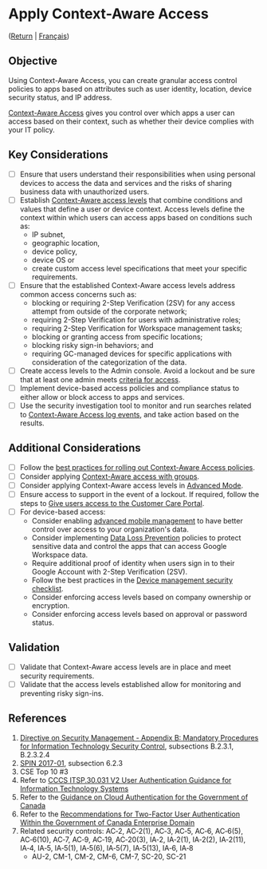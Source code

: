 # Apply Context-Aware Access
([Return](/README.md) | [Français](/FR/03_Appliquer-des-politiques-d’accès-contextuelles.md))

## Objective

Using Context-Aware Access, you can create granular access control policies to apps based on attributes such as user identity, location, device security status, and IP address.

[Context-Aware Access](https://support.google.com/a/answer/9275380?hl=en) gives you control over which apps a user can access based on their context, such as whether their device complies with your IT policy.

## Key Considerations

* [ ] Ensure that users understand their responsibilities when using personal devices to access the data and services and the risks of sharing business data with unauthorized users.
* [ ] Establish [Context-Aware access levels](https://support.google.com/a/answer/9262032?hl=en&ref_topic=9262521) that combine conditions and values that define a user or device context. Access levels define the context within which users can access apps based on conditions such as:
  * IP subnet,
  * geographic location,
  * device policy,
  * device OS or
  * create custom access level specifications that meet your specific requirements.
* [ ] Ensure that the established Context-Aware access levels address common access concerns such as:
  * blocking or requiring 2-Step Verification (2SV) for any access attempt from outside of the corporate network;
  * requiring 2-Step Verification for users with administrative roles;
  * requiring 2-Step Verification for Workspace management tasks;
  * blocking or granting access from specific locations;
  * blocking risky sign-in behaviors; and 
  * requiring GC-managed devices for specific applications with consideration of the categorization of the data.
* [ ] Create access levels to the Admin console.
      Avoid a lockout and be sure that at least one admin meets [criteria for access](https://support.google.com/a/answer/10759654).
* [ ] Implement device-based access policies and compliance status to either allow or block access to apps and services.
* [ ] Use the security investigation tool to monitor and run searches related to [Context-Aware Access log events](https://support.google.com/a/answer/9394107?hl=en&ref_topic=9262521), and take action based on the results. 

## Additional Considerations

* [ ] Follow the [best practices for rolling out Context-Aware Access policies](https://support.google.com/a/answer/9275380?hl=en).
* [ ] Consider applying [Context-Aware access with groups](https://support.google.com/a/answer/9668676).
* [ ] Consider applying Context-Aware access levels in [Advanced Mode](https://support.google.com/a/answer/11368990?hl=en&ref_topic=9262521).
* [ ] Ensure access to support in the event of a lockout. If required, follow the steps to [Give users access to the Customer Care Portal](https://support.google.com/a/answer/10759654?hl=en#:~:text=Option%201%3A%20Assign%20the%20Support%20privilege%20to%20an%20existing%20role&text=Click%20the%20role%20that%20you,to%20the%20Customer%20Care%20Portal.).
* [ ] For device-based access:
  * Consider enabling [advanced mobile management](https://support.google.com/a/answer/7396025?hl=en&ref_topic=1734198) to have better control over access to your organization's data.
  * Consider implementing [Data Loss Prevention](https://support.google.com/a/topic/7556687) policies to protect sensitive data and control the apps that can access Google Workspace data.
  * Require additional proof of identity when users sign in to their Google Account with 2-Step Verification (2SV). 
  * Follow the best practices in the [Device management security checklist](https://support.google.com/a/answer/7422256).
  * Consider enforcing access levels based on company ownership or encryption.
  * Consider enforcing access levels based on approval or password status.

## Validation

* [ ] Validate that Context-Aware access levels are in place and meet security requirements.
* [ ] Validate that the access levels established allow for monitoring and preventing risky sign-ins.

## References

1. [Directive on Security Management - Appendix B: Mandatory Procedures for Information Technology Security Control](https://www.tbs-sct.gc.ca/pol/doc-eng.aspx?id=32611&section=procedure&p=B), subsections B.2.3.1, B.2.3.2.4
2. [SPIN 2017-01](https://www.canada.ca/en/treasury-board-secretariat/services/access-information-privacy/security-identity-management/direction-secure-use-commercial-cloud-services-spin.html), subsection 6.2.3
3. CSE Top 10 #3
4. Refer to [CCCS ITSP.30.031 V2 User Authentication Guidance for Information Technology Systems](https://cyber.gc.ca/en/guidance/user-authentication-guidance-information-technology-systems-itsp30031-v3)
5. Refer to the [Guidance on Cloud Authentication for the Government of Canada](https://intranet.canada.ca/wg-tg/cagc-angc-eng.asp)
6. Refer to the [Recommendations for Two-Factor User Authentication Within the Government of Canada Enterprise Domain](https://intranet.canada.ca/wg-tg/rtua-rafu-eng.asp)
7. Related security controls: AC‑2, AC‑2(1), AC‑3, AC‑5, AC‑6, AC‑6(5), AC‑6(10), AC‑7, AC‑9, AC‑19, AC‑20(3), IA‑2, IA‑2(1), IA‑2(2), IA‑2(11), IA‑4, IA‑5, IA‑5(1), IA‑5(6), IA‑5(7), IA‑5(13), IA‑6, IA‑8
   * AU-2, CM-1, CM-2, CM-6, CM-7, SC-20, SC-21
